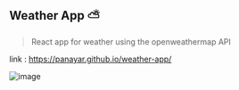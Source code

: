 ## Weather App ⛅

> React app for weather using the openweathermap API 

link : https://panayar.github.io/weather-app/


![image](https://user-images.githubusercontent.com/71273441/151388833-82126661-5123-498b-8667-eaf12855d4ed.png)

